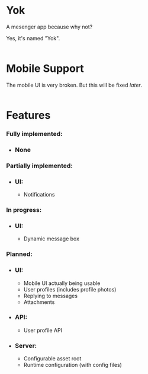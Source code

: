 # **Yok**

A mesenger app because why not?

Yes, it's named "Yok".
<br>
<br>

# **Mobile Support**

The mobile UI is very broken. But this will be fixed *later*.
<br>
<br>

# **Features**

### Fully implemented:

* ### None

### Partially implemented:

* ### UI:

    - Notifications

### In progress:

* ### UI:

    - Dynamic message box

### Planned:

* ### UI:

    - Mobile UI actually being usable
    - User profiles (includes profile photos)
    - Replying to messages
    - Attachments

* ### API:

    - User profile API

* ### Server:

    - Configurable asset root
    - Runtime configuration (with config files)